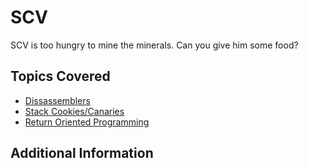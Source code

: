 # SCV
SCV is too hungry to mine the minerals. Can you give him some food?
## Topics Covered

- [Dissassemblers](/reverse-engineering/what-are-disassemblers/)
- [Stack Cookies/Canaries](/binary-exploitation/stack-canaries/)
- [Return Oriented Programming](/binary-exploitation/return-oriented-programming/)
## Additional Information

